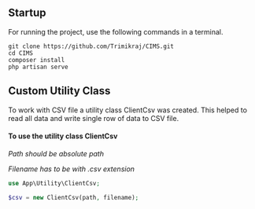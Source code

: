 ## Startup
For running the project, use the following commands in a terminal.
```
git clone https://github.com/Trimikraj/CIMS.git
cd CIMS 
composer install
php artisan serve
```

## Custom Utility Class
To work with CSV file a utility class ClientCsv was created.
This helped to read all data and write single row of data to CSV file.

#### To use the utility class ClientCsv
*Path should be absolute path*

*Filename has to be with .csv extension*

```php
use App\Utility\ClientCsv;

$csv = new ClientCsv(path, filename);
```